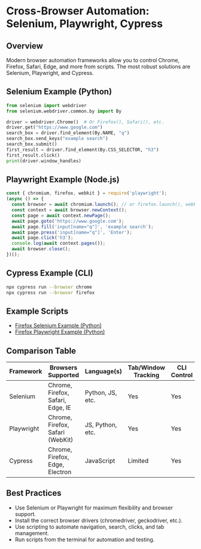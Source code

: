 # Cross-Browser Automation: Selenium, Playwright, Cypress

## Overview
Modern browser automation frameworks allow you to control Chrome, Firefox, Safari, Edge, and more from scripts. The most robust solutions are Selenium, Playwright, and Cypress.

## Selenium Example (Python)
```python
from selenium import webdriver
from selenium.webdriver.common.by import By

driver = webdriver.Chrome()  # Or Firefox(), Safari(), etc.
driver.get("https://www.google.com")
search_box = driver.find_element(By.NAME, "q")
search_box.send_keys("example search")
search_box.submit()
first_result = driver.find_element(By.CSS_SELECTOR, "h3")
first_result.click()
print(driver.window_handles)
```

## Playwright Example (Node.js)
```javascript
const { chromium, firefox, webkit } = require('playwright');
(async () => {
  const browser = await chromium.launch(); // or firefox.launch(), webkit.launch()
  const context = await browser.newContext();
  const page = await context.newPage();
  await page.goto('https://www.google.com');
  await page.fill('input[name="q"]', 'example search');
  await page.press('input[name="q"]', 'Enter');
  await page.click('h3');
  console.log(await context.pages());
  await browser.close();
})();
```

## Cypress Example (CLI)
```bash
npx cypress run --browser chrome
npx cypress run --browser firefox
```

## Example Scripts
- [Firefox Selenium Example (Python)](../../scripts/automation/firefox_selenium_example.py)
- [Firefox Playwright Example (Python)](../../scripts/automation/firefox_playwright_example.py)

## Comparison Table
| Framework   | Browsers Supported                | Language(s)      | Tab/Window Tracking | CLI Control |
|-------------|-----------------------------------|------------------|--------------------|-------------|
| Selenium    | Chrome, Firefox, Safari, Edge, IE | Python, JS, etc. | Yes                | Yes         |
| Playwright  | Chrome, Firefox, Safari (WebKit)  | JS, Python, etc. | Yes                | Yes         |
| Cypress     | Chrome, Firefox, Edge, Electron   | JavaScript       | Limited            | Yes         |

## Best Practices
- Use Selenium or Playwright for maximum flexibility and browser support.
- Install the correct browser drivers (chromedriver, geckodriver, etc.).
- Use scripting to automate navigation, search, clicks, and tab management.
- Run scripts from the terminal for automation and testing. 